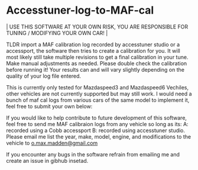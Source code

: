 # Accesstuner-log-to-MAF-cal

| USE THIS SOFTWARE AT YOUR OWN RISK, YOU ARE RESPONSIBLE FOR TUNING / MODIFYING YOUR OWN CAR! |


TLDR import a MAF calibration log recorded by accesstuner studio or a accessport, the software then tries to create a calibration for you.
It will most likely still take multiple revisions to get a final calibration in your tune. Make manual adjustments as needed.
Please double check the calibration before running it! Your results can and will vary slightly depending on the quality of your log file entered.


This is currently only tested for Mazdaspeed3 and Mazdaspeed6 Vechiles, other vehicles are not currently supported but may still work.
I would need a bunch of maf cal logs from various cars of the same model to implement it, feel free to submit your own below:


If you would like to help contribute to future development of this software, feel free to send me MAF calibraion logs from any vehicle so long as its:
A: recorded using a Cobb accessport
B: recorded using accesstuner studio.
Please email me list the year, make, model, engine, and modifications to the vehicle to o.max.madden@gmail.com

If you encounter any bugs in the software refrain from emailing me and create an issue in gibhub insetad.
